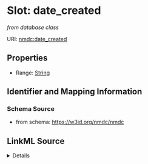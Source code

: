 # Slot: date_created


_from database class_



URI: [nmdc:date_created](https://w3id.org/nmdc/date_created)



<!-- no inheritance hierarchy -->







## Properties

* Range: [String](String.md)





## Identifier and Mapping Information







### Schema Source


* from schema: https://w3id.org/nmdc/nmdc




## LinkML Source

<details>
```yaml
name: date_created
description: from database class
from_schema: https://w3id.org/nmdc/nmdc
rank: 1000
alias: date_created
range: string

```
</details>